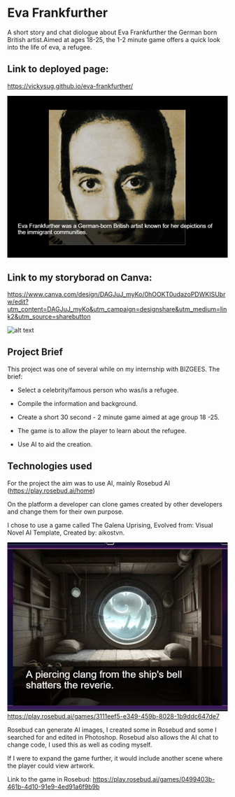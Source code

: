 # Eva Frankfurther 
A short story and chat diologue about Eva Frankfurther the German born British artist.Aimed at ages 18-25, the 1-2 minute game offers a quick look into the life of eva, a refugee. 

## Link to deployed page: 
https://vickysug.github.io/eva-frankfurther/

![alt text](images/start.screen.png)



## Link to my storyborad on Canva: 
https://www.canva.com/design/DAGJuJ_myKo/0hOOKT0udazoPDWKISUbrw/edit?utm_content=DAGJuJ_myKo&utm_campaign=designshare&utm_medium=link2&utm_source=sharebutton


![alt text](images/canva.scrn.sht.png)

## Project Brief

This project was one of several while on my internship with BIZGEES. The brief:

* Select a celebrity/famous person who was/is a refugee.

* Compile the information and background.

* Create a short 30 second - 2 minute game aimed at age group 18 -25.

* The game is to allow the player to learn about the refugee.

* Use AI to aid the creation.



## Technologies used

For the project the aim was to use AI, mainly Rosebud AI (https://play.rosebud.ai/home)

On the platform a developer can clone games created by other developers and change them for their own purpose. 

I chose to use a game called The Galena Uprising, Evolved from: Visual Novel AI Template, Created by: aikostvn.

![alt text](images/start.screen.galena.png)
https://play.rosebud.ai/games/3111eef5-e349-459b-8028-1b9ddc647de7

Rosebud can generate AI images, I created some in Rosebud and some I searched for and edited in Photoshop. 
Rosebud also allows the AI chat to change code, I used this as well as coding myself. 

If I were to expand the game further, it would include another scene where the player could view artwork.

Link to the game in Rosebud: 
https://play.rosebud.ai/games/0499403b-461b-4d10-91e9-4ed91a6f9b9b